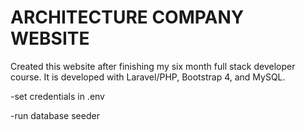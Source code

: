 # ARCHITECTURE COMPANY WEBSITE

Created this website after finishing my six month full stack developer course.
It is developed with Laravel/PHP, Bootstrap 4, and MySQL.

-set credentials in .env 

-run database seeder
